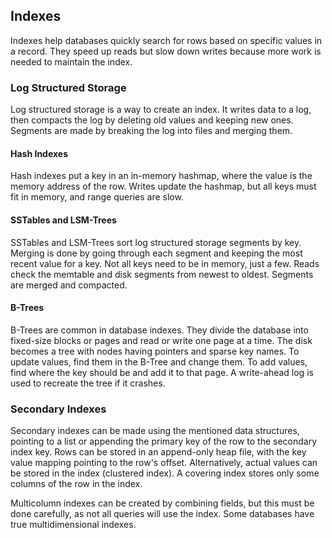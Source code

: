 ## Indexes
Indexes help databases quickly search for rows based on specific values in a record. They speed up reads but slow down writes because more work is needed to maintain the index.

### Log Structured Storage
Log structured storage is a way to create an index. It writes data to a log, then compacts the log by deleting old values and keeping new ones. Segments are made by breaking the log into files and merging them.

#### Hash Indexes
Hash indexes put a key in an in-memory hashmap, where the value is the memory address of the row. Writes update the hashmap, but all keys must fit in memory, and range queries are slow.

#### SSTables and LSM-Trees
SSTables and LSM-Trees sort log structured storage segments by key. Merging is done by going through each segment and keeping the most recent value for a key. Not all keys need to be in memory, just a few. Reads check the memtable and disk segments from newest to oldest. Segments are merged and compacted.

#### B-Trees
B-Trees are common in database indexes. They divide the database into fixed-size blocks or pages and read or write one page at a time. The disk becomes a tree with nodes having pointers and sparse key names. To update values, find them in the B-Tree and change them. To add values, find where the key should be and add it to that page. A write-ahead log is used to recreate the tree if it crashes.

### Secondary Indexes
Secondary indexes can be made using the mentioned data structures, pointing to a list or appending the primary key of the row to the secondary index key. Rows can be stored in an append-only heap file, with the key value mapping pointing to the row's offset. Alternatively, actual values can be stored in the index (clustered index). A covering index stores only some columns of the row in the index.

Multicolumn indexes can be created by combining fields, but this must be done carefully, as not all queries will use the index. Some databases have true multidimensional indexes.
